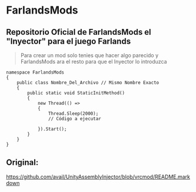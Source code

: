 # FarlandsMods
Repositorio Oficial de FarlandsMods el "Inyector" para el juego Farlands
---
>Para crear un mod solo tenies que hacer algo parecido y FarlandsMods ara el resto para que el Inyector lo introduzca
```cshard
namespace FarlandsMods
{
    public class Nombre_Del_Archivo // Mismo Nombre Exacto
    {
        public static void StaticInitMethod()
        {
            new Thread(() =>
            {
                Thread.Sleep(2000); 
                // Código a ejecutar

            }).Start();
        }
    }
}
```
## Original:
https://github.com/avail/UnityAssemblyInjector/blob/vrcmod/README.markdown
